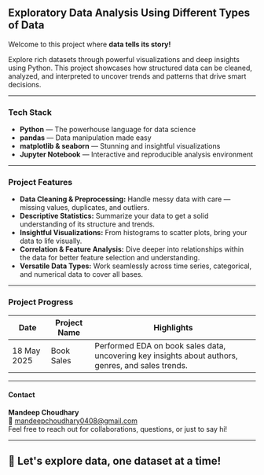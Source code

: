 ## Exploratory Data Analysis Using Different Types of Data

Welcome to this project where **data tells its story!**  

Explore rich datasets through powerful visualizations and deep insights using Python. This project showcases how structured data can be cleaned, analyzed, and interpreted to uncover trends and patterns that drive smart decisions.

---

### Tech Stack

- **Python** — The powerhouse language for data science  
- **pandas** — Data manipulation made easy  
- **matplotlib & seaborn** — Stunning and insightful visualizations  
- **Jupyter Notebook** — Interactive and reproducible analysis environment

---

### Project Features

-  **Data Cleaning & Preprocessing:** Handle messy data with care — missing values, duplicates, and outliers.  
-  **Descriptive Statistics:** Summarize your data to get a solid understanding of its structure and trends.  
-  **Insightful Visualizations:** From histograms to scatter plots, bring your data to life visually.  
-  **Correlation & Feature Analysis:** Dive deeper into relationships within the data for better feature selection and understanding.  
-  **Versatile Data Types:** Work seamlessly across time series, categorical, and numerical data to cover all bases.

---

### Project Progress

| Date        | Project Name | Highlights                                          |
|-------------|--------------|----------------------------------------------------|
| 18 May 2025 | Book Sales   | Performed EDA on book sales data, uncovering key insights about authors, genres, and sales trends. |

---

#### Contact

**Mandeep Choudhary**  
📧 mandeepchoudhary0408@gmail.com  
Feel free to reach out for collaborations, questions, or just to say hi!

---

## 🔗 Let's explore data, one dataset at a time!
